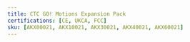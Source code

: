 ```yaml
---
title: CTC GO! Motions Expansion Pack
certifications: [CE, UKCA, FCC]
sku: [AKX00021, AKX10021, AKX30021, AKX40021, AKX60021]
---
```

